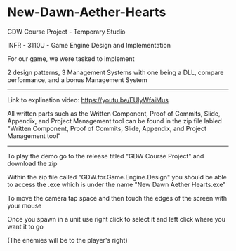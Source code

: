 # New-Dawn-Aether-Hearts


GDW Course Project - Temporary Studio

INFR - 3110U - Game Engine Design and Implementation

For our game, we were tasked to implement 

2 design patterns, 3 Management Systems with one being a DLL, compare performance, and a bonus Management System

------------------------------------------------------------------------------------

Link to explination video:  https://youtu.be/EUlyWfaiMus

All written parts such as the Written Component, Proof of Commits, Slide, Appendix, and Project Management tool can be found in the zip file labled "Written Component, Proof of Commits, Slide, Appendix, and Project Management tool"

------------------------------------------------------------------------------------

To play the demo go to the release titled "GDW Course Project" and download the zip 

Within the zip file called "GDW.for.Game.Engine.Design" you should be able to access the .exe which is under the name "New Dawn Aether Hearts.exe"

To move the camera tap space and then touch the edges of the screen with your mouse

Once you spawn in a unit use right click to select it and left click where you want it to go

(The enemies will be to the player's right)
